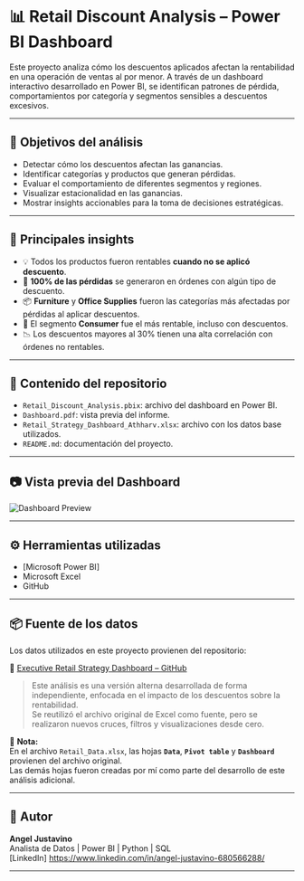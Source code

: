 
# 📊 Retail Discount Analysis – Power BI Dashboard

Este proyecto analiza cómo los descuentos aplicados afectan la rentabilidad en una operación de ventas al por menor. A través de un dashboard interactivo desarrollado en Power BI, se identifican patrones de pérdida, comportamientos por categoría y segmentos sensibles a descuentos excesivos.

---

## 🎯 Objetivos del análisis

- Detectar cómo los descuentos afectan las ganancias.
- Identificar categorías y productos que generan pérdidas.
- Evaluar el comportamiento de diferentes segmentos y regiones.
- Visualizar estacionalidad en las ganancias.
- Mostrar insights accionables para la toma de decisiones estratégicas.

---

## 🧠 Principales insights

- 💡 Todos los productos fueron rentables **cuando no se aplicó descuento**.
- 🔻 **100% de las pérdidas** se generaron en órdenes con algún tipo de descuento.
- 📦 **Furniture** y **Office Supplies** fueron las categorías más afectadas por pérdidas al aplicar descuentos.
- 👤 El segmento **Consumer** fue el más rentable, incluso con descuentos.
- 📉 Los descuentos mayores al 30% tienen una alta correlación con órdenes no rentables.

---

## 🧾 Contenido del repositorio

- `Retail_Discount_Analysis.pbix`: archivo del dashboard en Power BI.
- `Dashboard.pdf`: vista previa del informe.
- `Retail_Strategy_Dashboard_Athharv.xlsx`: archivo con los datos base utilizados.
- `README.md`: documentación del proyecto.

---

## 📷 Vista previa del Dashboard

![Dashboard Preview](Dashboard.png)

---

## ⚙️ Herramientas utilizadas

- [Microsoft Power BI]
- Microsoft Excel
- GitHub

---

## 📦 Fuente de los datos

Los datos utilizados en este proyecto provienen del repositorio:

🔗 [Executive Retail Strategy Dashboard – GitHub](https://github.com/AtharvKadammm/RetailStrategyDashboard)

> Este análisis es una versión alterna desarrollada de forma independiente, enfocada en el impacto de los descuentos sobre la rentabilidad.  
> Se reutilizó el archivo original de Excel como fuente, pero se realizaron nuevos cruces, filtros y visualizaciones desde cero.

📌 **Nota:**  
En el archivo `Retail_Data.xlsx`, las hojas **`Data`**, **`Pivot table`** y **`Dashboard`** provienen del archivo original.  
Las demás hojas fueron creadas por mí como parte del desarrollo de este análisis adicional.

---

## 📌 Autor

**Angel Justavino**  
Analista de Datos | Power BI | Python | SQL  
[LinkedIn] https://www.linkedin.com/in/angel-justavino-680566288/ 

---
